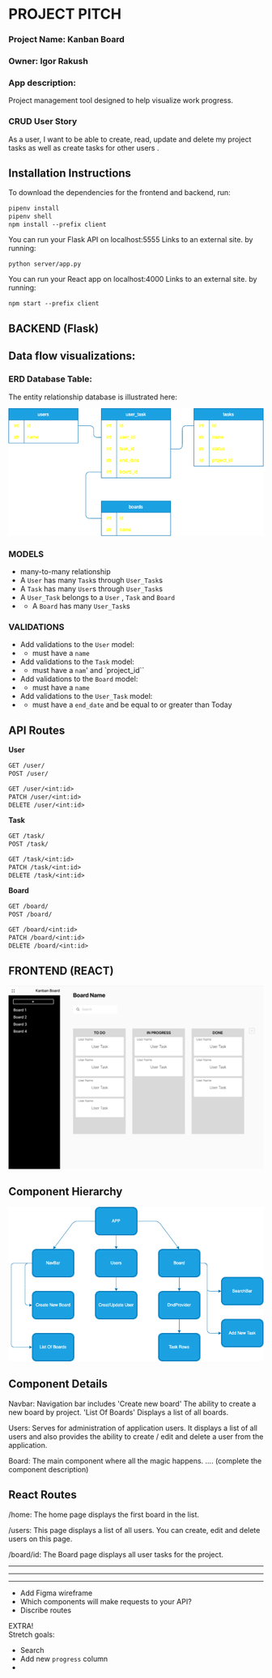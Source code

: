 # PROJECT PITCH
### Project Name: Kanban Board
### Owner: Igor Rakush

### App description:
Project management tool designed to help visualize work progress.

### CRUD User Story

As a user, I want to be able to create, read, update and delete my project tasks as well as create tasks for other users .



## Installation Instructions
To download the dependencies for the frontend and backend, run:
```
pipenv install
pipenv shell
npm install --prefix client
```
You can run your Flask API on localhost:5555 Links to an external site. by running:
```
python server/app.py
```
You can run your React app on localhost:4000 Links to an external site. by running:
```
npm start --prefix client
```

## BACKEND (Flask)

## Data flow visualizations: 
### ERD Database Table:

The entity relationship database is illustrated here:

![domainmodel](./dbdiagram.png)



### MODELS
* many-to-many relationship
* A `User` has many `Task`s through `User_Task`s
* A `Task` has many `User`s through `User_Task`s
* A `User_Task` belongs to a `User` , `Task` and `Board`
* * A `Board` has many `User_Task`s 


### VALIDATIONS 
* Add validations to the `User` model:
* - must have a `name`
* Add validations to the `Task` model:
* - must have a `nam`' and `project_id``
* Add validations to the `Board` model:
* - must have a `name`
* Add validations to the `User_Task` model:
* - must have a `end_date` and be equal to or greater than Today

## API Routes

**User**
```
GET /user/
POST /user/
```

```
GET /user/<int:id>
PATCH /user/<int:id>
DELETE /user/<int:id>
```
**Task**
```
GET /task/
POST /task/
```

```
GET /task/<int:id>
PATCH /task/<int:id>
DELETE /task/<int:id>
```
**Board**
```
GET /board/
POST /board/
```

```
GET /board/<int:id>
PATCH /board/<int:id>
DELETE /board/<int:id>
```

## FRONTEND (REACT)

![screen](./kanban_board.png)

## Component Hierarchy
![screen](./react_comp.png)

## Component Details

Navbar: Navigation bar includes 'Create new board' The ability to create a new board by project. 'List Of Boards' Displays a list of all boards.

Users: Serves for administration of application users. It displays a list of all users and also provides the ability to create / edit and delete a user from the application.

Board: The main component where all the magic happens. .... (complete the component description)

## React Routes

/home: The home page displays the first board in the list.

/users: This page displays a list of all users. You can create, edit and delete users on this page.

/board/id: The Board page displays all user tasks for the project.



---
---
---

- Add Figma wireframe
- Which components will make requests to your API?  
- Discribe routes


EXTRA!  
Stretch goals:
- Search
- Add new `progress` column 
-